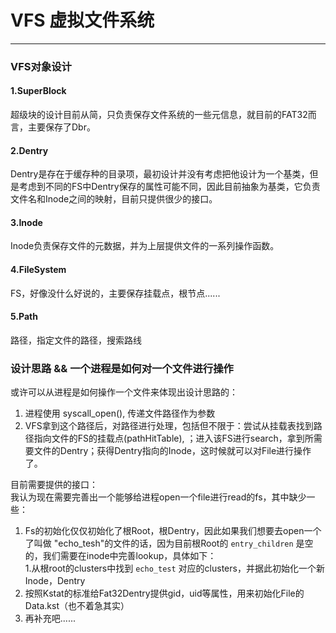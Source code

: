 # VFS 虚拟文件系统
---------------------------
### VFS对象设计 

#### 1.SuperBlock
超级块的设计目前从简，只负责保存文件系统的一些元信息，就目前的FAT32而言，主要保存了Dbr。

#### 2.Dentry
Dentry是存在于缓存种的目录项，最初设计并没有考虑把他设计为一个基类，但是考虑到不同的FS中Dentry保存的属性可能不同，因此目前抽象为基类，它负责文件名和Inode之间的映射，目前只提供很少的接口。

#### 3.Inode
Inode负责保存文件的元数据，并为上层提供文件的一系列操作函数。

#### 4.FileSystem
FS，好像没什么好说的，主要保存挂载点，根节点......

#### 5.Path
路径，指定文件的路径，搜索路线

### 设计思路 && 一个进程是如何对一个文件进行操作
或许可以从进程是如何操作一个文件来体现出设计思路的：    

1. 进程使用 syscall_open(), 传递文件路径作为参数
2. VFS拿到这个路径后，对路径进行处理，包括但不限于：尝试从挂载表找到路径指向文件的FS的挂载点(pathHitTable), ；进入该FS进行search，拿到所需要文件的Dentry；获得Dentry指向的Inode，这时候就可以对File进行操作了。
 
目前需要提供的接口：  
我认为现在需要完善出一个能够给进程open一个file进行read的fs，其中缺少一些：
1. Fs的初始化仅仅初始化了根Root，根Dentry，因此如果我们想要去open一个了叫做 "echo_tesh"的文件的话，因为目前根Root的 `entry_children` 是空的，我们需要在inode中完善lookup，具体如下：   
    1.从根root的clusters中找到 `echo_test` 对应的clusters，并据此初始化一个新Inode，Dentry
2. 按照Kstat的标准给Fat32Dentry提供gid，uid等属性，用来初始化File的Data.kst（也不着急其实）
3.  再补充吧......  


